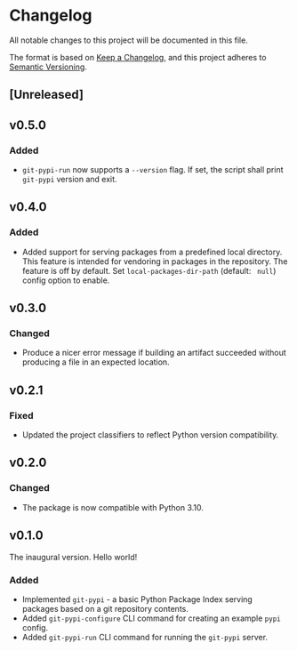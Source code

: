 # Changelog

All notable changes to this project will be documented in this file.

The format is based on [Keep a Changelog](https://keepachangelog.com/en/1.1.0/),
and this project adheres to [Semantic Versioning](https://semver.org/spec/v2.0.0.html).

## [Unreleased]

## v0.5.0

### Added

* `git-pypi-run` now supports a `--version` flag. If set, the script shall
  print `git-pypi` version and exit.

## v0.4.0

### Added

* Added support for serving packages from a predefined local directory. This
  feature is intended for vendoring in packages in the repository. The feature
  is off by default. Set `local-packages-dir-path` (default: ` null`) config
  option to enable.

## v0.3.0

### Changed

* Produce a nicer error message if building an artifact succeeded without
  producing a file in an expected location.

## v0.2.1

### Fixed

* Updated the project classifiers to reflect Python version compatibility.

## v0.2.0

### Changed

* The package is now compatible with Python 3.10.

## v0.1.0

The inaugural version. Hello world!

### Added

* Implemented `git-pypi` - a basic Python Package Index serving packages based on a git
  repository contents.
* Added `git-pypi-configure` CLI command for creating an example `pypi` config.
* Added `git-pypi-run` CLI command for running the `git-pypi` server.
